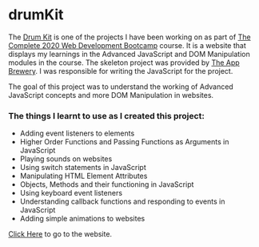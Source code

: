 # drumKit

The [Drum Kit](https://DEEJ4Y.github.io/drumKit/) is one of the projects I have been working on as part of [The Complete 2020 Web Development Bootcamp](https://www.udemy.com/course/the-complete-web-development-bootcamp/) course. It is a website that displays my learnings in the Advanced JavaScript and DOM Manipulation modules in the course. The skeleton project was provided by [The App Brewery](https://www.appbrewery.co/). I was responsible for writing the JavaScript for the project.

The goal of this project was to understand the working of Advanced JavaScript concepts and more DOM Manipulation in websites.

### The things I learnt to use as I created this project:

- Adding event listeners to elements
- Higher Order Functions and Passing Functions as Arguments in JavaScript
- Playing sounds on websites
- Using switch statements in JavaScript
- Manipulating HTML Element Attributes
- Objects, Methods and their functioning in JavaScript
- Using keyboard event listeners
- Understanding callback functions and responding to events in JavaScript
- Adding simple animations to websites

[Click Here](https://DEEJ4Y.github.io/drumKit/) to go to the website.


